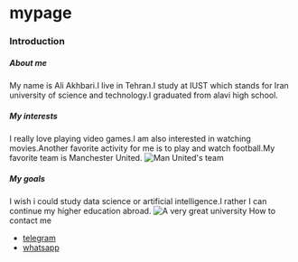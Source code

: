 # mypage
### Introduction
##### About me 
My name is Ali Akhbari.I live in Tehran.I study at IUST which stands for Iran university of science and technology.I graduated from alavi high school.
##### My interests 
I really love playing video games.I am also interested in watching movies.Another favorite activity for me is to play and watch football.My favorite team is Manchester United.
![Man United's team](https://sportshub.cbsistatic.com/i/r/2020/11/24/a66f04a3-aa75-4007-ad21-67c77df0ee7b/thumbnail/770x433/4c8e52f4802b8928c72d5c8480045613/manchester-united-2.png)
##### My goals 
I wish i could study data science or artificial intelligence.I rather I can continue my higher education abroad.
![A very great university](https://bostonglobe-prod.cdn.arcpublishing.com/resizer/0X4Zj8qc_B4pLRdeQLaQB8nvcPM=/1024x0/arc-anglerfish-arc2-prod-bostonglobe.s3.amazonaws.com/public/GANOYFEWLFHDDKXT3AXF4OACXY.jpg)
How to contact me 
+ [telegram](https://t.me/hellokhavier)
+ [whatsapp](https://wa.me/<+989198908521>)
